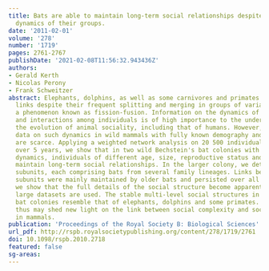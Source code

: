 ```yaml
---
title: Bats are able to maintain long-term social relationships despite the high fission-fusion
  dynamics of their groups.
date: '2011-02-01'
volume: '278'
number: '1719'
pages: 2761-2767
publishDate: '2021-02-08T11:56:32.943436Z'
authors:
- Gerald Kerth
- Nicolas Perony
- Frank Schweitzer
abstract: Elephants, dolphins, as well as some carnivores and primates maintain social
  links despite their frequent splitting and merging in groups of variable composition,
  a phenomenon known as fission-fusion. Information on the dynamics of social links
  and interactions among individuals is of high importance to the understanding of
  the evolution of animal sociality, including that of humans. However, detailed long-term
  data on such dynamics in wild mammals with fully known demography and kin structures
  are scarce. Applying a weighted network analysis on 20 500 individual roosting observations
  over 5 years, we show that in two wild Bechstein's bat colonies with high fission-fusion
  dynamics, individuals of different age, size, reproductive status and relatedness
  maintain long-term social relationships. In the larger colony, we detected two stable
  subunits, each comprising bats from several family lineages. Links between these
  subunits were mainly maintained by older bats and persisted over all years. Moreover,
  we show that the full details of the social structure become apparent only when
  large datasets are used. The stable multi-level social structures in Bechstein's
  bat colonies resemble that of elephants, dolphins and some primates. Our findings
  thus may shed new light on the link between social complexity and social cognition
  in mammals.
publication: 'Proceedings of the Royal Society B: Biological Sciences'
url_pdf: http://rspb.royalsocietypublishing.org/content/278/1719/2761
doi: 10.1098/rspb.2010.2718
featured: false
sg-areas:
---
```

